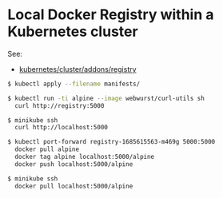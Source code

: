 # Local Docker Registry within a Kubernetes cluster

See:
  - [kubernetes/cluster/addons/registry](https://github.com/kubernetes/kubernetes/tree/master/cluster/addons/registry)

```bash
$ kubectl apply --filename manifests/

$ kubectl run -ti alpine --image webwurst/curl-utils sh
  curl http://registry:5000

$ minikube ssh
  curl http://localhost:5000
```

```bash
$ kubectl port-forward registry-1685615563-m469g 5000:5000
  docker pull alpine
  docker tag alpine localhost:5000/alpine
  docker push localhost:5000/alpine

$ minikube ssh
  docker pull localhost:5000/alpine
```
